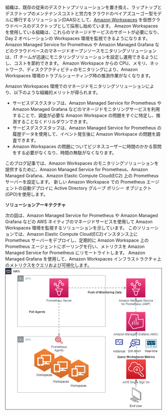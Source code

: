 組織は、既存の従来のデスクトップソリューションを置き換え、ラップトップとデスクトップのメンテナンスコストと労力をクラウドのペイアズユーゴー型モデルに移行するソリューション(DAAS)として、[Amazon Workspaces](https://docs.aws.amazon.com/workspaces/latest/adminguide/amazon-workspaces.html) を仮想クラウドベースのデスクトップとして採用し始めています。 Amazon Workspaces を使用している組織は、これらのマネージドサービスのサポートが必要になり、Day 2 オペレーションの Workspaces 環境を監視できるようになります。 Amazon Managed Service for Prometheus や Amazon Managed Grafana などのクラウドベースのマネージドオープンソースモニタリングソリューションは、IT チームが迅速にモニタリングソリューションを設定し運用できるようにし、コストを節約できます。 Amazon Workspace からの CPU、メモリ、ネットワーク、ディスクアクティビティのモニタリングにより、Amazon Workspaces 環境のトラブルシューティング時の推測作業がなくなります。

Amazon Workspaces 環境でのマネージドモニタリングソリューションにより、以下のような組織的メリットが得られます。

* サービスデスクスタッフは、Amazon Managed Service for Prometheus や Amazon Managed Grafana などのマネージドモニタリングサービスを利用することで、調査が必要な Amazon Workspace の問題をすぐに特定し、推測することなくドリルダウンできます。
* サービスデスクスタッフは、Amazon Managed Service for Prometheus の履歴データを使用して、イベント発生後に Amazon Workspace の問題を調査できます。 
* Amazon Workspaces の問題についてビジネスユーザーに時間のかかる質問をする必要がなくなり、時間の無駄がなくなります。


このブログ記事では、Amazon Workspaces のモニタリングソリューションを提供するために、Amazon Managed Service for Prometheus、Amazon Managed Grafana、Amazon Elastic Compute Cloud(EC2) 上の Prometheus サーバーを設定します。 新しい Amazon Workspace での Prometheus エージェントの自動デプロイに Active Directory グループ ポリシー オブジェクト(GPO)を使用します。

**ソリューションアーキテクチャ**

次の図は、Amazon Managed Service for Prometheus や Amazon Managed Grafana などの AWS ネイティブのマネージドサービスを使用して Amazon Workspaces 環境を監視するソリューションを示しています。 このソリューションでは、Amazon Elastic Compute Cloud(EC2)インスタンス上に Prometheus サーバーをデプロイし、定期的に Amazon Workspace 上の Prometheus エージェントにポーリングを行い、メトリクスを Amazon Managed Service for Prometheus にリモートライトします。 Amazon Managed Grafana を使用して、Amazon Workspaces インフラストラクチャ上のメトリクスをクエリおよび可視化します。
![Screenshot](prometheus.drawio-dotted.drawio.png)
